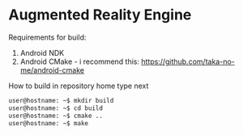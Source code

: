 Augmented Reality Engine
================================================================================

Requirements for build:
1. Android NDK
2. Android CMake - i recommend this: https://github.com/taka-no-me/android-cmake

How to build
in repository home type next
```sh
user@hostname: ~$ mkdir build
user@hostname: ~$ cd build
user@hostname: ~$ cmake ..
user@hostname: ~$ make
```
